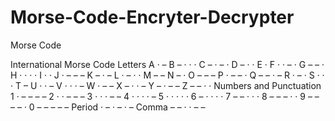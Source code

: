 # Morse-Code-Encryter-Decrypter
Morse Code

International Morse Code
Letters
A	· –
B	– · · ·
C	– · – ·
D	– · ·
E	·
F	· · – ·
G	– – ·
H	· · · ·
I	· ·
J	· – – –
K	– · –
L	· – · ·
M	– –
N	– ·
O	– – –
P	· – – ·
Q	– – · –
R	· – ·
S	· · ·
T	–
U	· · –
V	· · · –
W	· – –
X	– · · –
Y	– · – –
Z	– – · ·
Numbers and Punctuation
1	· – – – –
2	· · – – –
3	· · · – –
4	· · · · –
5	· · · · ·
6	– · · · ·
7	– – · · ·
8	– – – · ·
9	– – – – ·
0	– – – – –
Period	· – · – · –
Comma	– – · · – –
